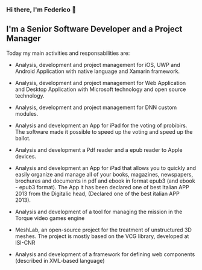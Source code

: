 ### Hi there, I'm Federico 👋

## I'm a Senior Software Developer and a Project Manager
Today my main activities and responsabilities are:
- Analysis, development and project management for iOS, UWP and Android Application with native language and Xamarin framework.
- Analysis, development and project management for Web Application and Desktop Application with Microsoft technology and open source technology.
- Analysis, development and project management for DNN custom modules.

- Analysis and development an App for iPad for the voting of probibirs. The software made it possible to speed up the voting and speed up the ballot.

- Analysis and development a Pdf reader and a epub reader to Apple devices.

- Analysis and development an App for iPad that allows you to quickly and easily organize and manage all of your books, magazines, newspapers, brochures and documents in pdf and ebook in format epub3 (and ebook - epub3 format).
The App it has been declared one of best Italian APP 2013 from the Digitalic head, (Declared one of the best italian APP 2013).

- Analysis and development of a tool for managing the mission in the Torque video games engine

- MeshLab, an open-source project for the treatment of unstructured 3D meshes. The project is mostly based on the VCG library, developed at ISI-CNR

- Analysis and development of a framework for defining web components (described in XML-based language)

<!--
**fmazzant/fmazzant** is a ✨ _special_ ✨ repository because its `README.md` (this file) appears on your GitHub profile.

Here are some ideas to get you started:

- 🔭 I’m currently working on ...
- 🌱 I’m currently learning ...
- 👯 I’m looking to collaborate on ...
- 🤔 I’m looking for help with ...
- 💬 Ask me about ...
- 📫 How to reach me: ...
- 😄 Pronouns: ...
- ⚡ Fun fact: ...
-->
